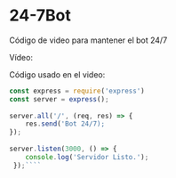 # 24-7Bot
Código de video para mantener el bot 24/7

Vídeo: 

Código usado en el video:
````js
const express = require('express')
const server = express();
 
server.all('/', (req, res) => {
    res.send('Bot 24/7);
});
  
server.listen(3000, () => {
    console.log('Servidor Listo.');
 });````
 
 
